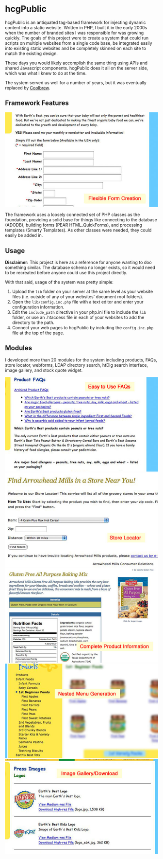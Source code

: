 # hcgPublic

hcgPublic is an antiquated tag-based framework for injecting dynamic content into a static website. Written in PHP, I built it in the early 2000s when the number of branded sites I was responsible for was growing quickly. The goals of this project were to create a system that could run scripts on multiple websites from a single code base, be integrated easily into existing static websites and be completely skinned on each site to match the existing design.

These days you would likely accomplish the same thing using APIs and shared Javascript components. hcgPublic does it all on the server side, which was what I knew to do at the time.

The system served us well for a number of years, but it was eventually replaced by [Coolbrew](https://github.com/jimappleg8/coolbrew/).


## Framework Features

![Flexible form creation](images/hcgpublic-01.jpg)

The framework uses a loosely connected set of PHP classes as the foundation, providing a solid base for things like connecting to the database (ADODB), building forms (PEAR HTML_QuickForms), and processing templates (Smarty Templates). As other classes were needed, they could easily be added in.


## Usage

**Disclaimer:** This project is here as a reference for anyone wanting to doo something similar. The database schema no longer exists, so it would need to be recreated before anyone could use this project directly.

With that said, usage of the system was pretty simple:

1. Upload the `lib` folder on your server at the same level as your website files (i.e. outside of any of your websites' document root folders). 
2. Open the `lib/config.inc.php` file with a text editor and enter your configuration information.
3. Edit the `include_path` directive in your php.ini file to include the `lib` folder, or use an .htaccess file in each of your websites to add the directory to the path.
4. Connect your web pages to hcgPublic by including the `config.inc.php` file at the top of the page.


## Modules

I developed more than 20 modules for the system including products, FAQs, store locator, webforms, LDAP directory search, htDig search interface, image gallery, and stock quote widget.

![FAQs](images/hcgpublic-02.jpg)
![Store Locator](images/hcgpublic-03.jpg)
![Product pages](images/hcgpublic-04.jpg)
![Nested menus](images/hcgpublic-05.jpg)
![image gallery](images/hcgpublic-06.jpg)